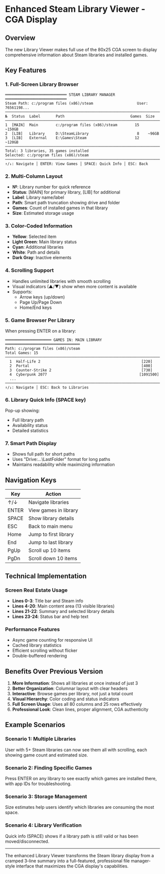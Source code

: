 # Enhanced Steam Library Viewer - CGA Display

## Overview
The new Library Viewer makes full use of the 80x25 CGA screen to display comprehensive information about Steam libraries and installed games.

## Key Features

### 1. **Full-Screen Library Browser**
```
════════════════════════════ STEAM LIBRARY MANAGER ════════════════════════════
Steam Path: c:/program files (x86)/steam                    User: 76561198...
────────────────────────────────────────────────────────────────────────────────
№  Status  Label       Path                              Games  Size
─────────────────────────────────────────────────────────────────────────────
1  [MAIN]  Main        c:/program files (x86)/steam        15    ~150GB
2  [LIB]   Library     D:\SteamLibrary                      8    ~96GB
3  [LIB]   External    E:\Games\Steam                      12    ~120GB
─────────────────────────────────────────────────────────────────────────────
Total: 3 libraries, 35 games installed
Selected: c:/program files (x86)/steam
────────────────────────────────────────────────────────────────────────────────
↑/↓: Navigate │ ENTER: View Games │ SPACE: Quick Info │ ESC: Back
```

### 2. **Multi-Column Layout**
- **№**: Library number for quick reference
- **Status**: [MAIN] for primary library, [LIB] for additional
- **Label**: Library name/label
- **Path**: Smart path truncation showing drive and folder
- **Games**: Count of installed games in that library
- **Size**: Estimated storage usage

### 3. **Color-Coded Information**
- **Yellow**: Selected item
- **Light Green**: Main library status
- **Cyan**: Additional libraries
- **White**: Path and details
- **Dark Gray**: Inactive elements

### 4. **Scrolling Support**
- Handles unlimited libraries with smooth scrolling
- Visual indicators (▲/▼) show when more content is available
- Supports:
  - Arrow keys (up/down)
  - Page Up/Page Down
  - Home/End keys

### 5. **Game Browser Per Library**
When pressing ENTER on a library:
```
═════════════════════ GAMES IN: MAIN LIBRARY ══════════════════════════════════
Path: c:/program files (x86)/steam
Total Games: 15
────────────────────────────────────────────────────────────────────────────────
  1  Half-Life 2                                              [220]
  2  Portal                                                   [400]
  3  Counter-Strike 2                                         [730]
  4  Cyberpunk 2077                                          [1091500]
  ...
────────────────────────────────────────────────────────────────────────────────
↑/↓: Navigate │ ESC: Back to Libraries
```

### 6. **Library Quick Info (SPACE key)**
Pop-up showing:
- Full library path
- Availability status
- Detailed statistics

### 7. **Smart Path Display**
- Shows full path for short paths
- Uses "Drive:\...\LastFolder" format for long paths
- Maintains readability while maximizing information

## Navigation Keys

| Key | Action |
|-----|--------|
| ↑/↓ | Navigate libraries |
| ENTER | View games in library |
| SPACE | Show library details |
| ESC | Back to main menu |
| Home | Jump to first library |
| End | Jump to last library |
| PgUp | Scroll up 10 items |
| PgDn | Scroll down 10 items |

## Technical Implementation

### Screen Real Estate Usage
- **Lines 0-3**: Title bar and Steam info
- **Lines 4-20**: Main content area (13 visible libraries)
- **Lines 21-22**: Summary and selected library details
- **Lines 23-24**: Status bar and help text

### Performance Features
- Async game counting for responsive UI
- Cached library statistics
- Efficient scrolling without flicker
- Double-buffered rendering

## Benefits Over Previous Version

1. **More Information**: Shows all libraries at once instead of just 3
2. **Better Organization**: Columnar layout with clear headers
3. **Interactive**: Browse games per library, not just a total count
4. **Visual Hierarchy**: Color coding and status indicators
5. **Full Screen Usage**: Uses all 80 columns and 25 rows effectively
6. **Professional Look**: Clean lines, proper alignment, CGA authenticity

## Example Scenarios

### Scenario 1: Multiple Libraries
User with 5+ Steam libraries can now see them all with scrolling, each showing game count and estimated size.

### Scenario 2: Finding Specific Games
Press ENTER on any library to see exactly which games are installed there, with app IDs for troubleshooting.

### Scenario 3: Storage Management
Size estimates help users identify which libraries are consuming the most space.

### Scenario 4: Library Verification
Quick info (SPACE) shows if a library path is still valid or has been moved/disconnected.

---

The enhanced Library Viewer transforms the Steam library display from a cramped 3-line summary into a full-featured, professional file manager-style interface that maximizes the CGA display's capabilities.